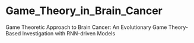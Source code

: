 # Game_Theory_in_Brain_Cancer
Game Theoretic Approach to Brain Cancer: An Evolutionary Game Theory-Based Investigation with RNN-driven Models
